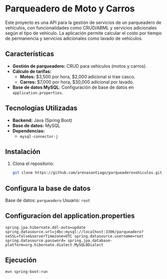 # Parqueadero de Moto y Carros

Este proyecto es una API para la gestión de servicios de un parqueadero de vehículos, con funcionalidades como CRUD/ABML y servicios adicionales según el tipo de vehículo. La aplicación permite calcular el costo por tiempo de permanencia y servicios adicionales como lavado de vehículos.

## Características

- **Gestión de parqueadero:** CRUD para vehículos (motos y carros).
- **Cálculo de tarifas:** 
  - **Motos:** $3,500 por hora, $2,000 adicional si trae casco.
  - **Carros:** $7,000 por hora, $30,000 adicional por lavado.
- **Base de datos MySQL**: Configuración de base de datos en `application.properties`.

## Tecnologías Utilizadas

- **Backend:** Java (Spring Boot)
- **Base de datos:** MySQL
- **Dependencias:**
  - `mysql-connector-j`

## Instalación

1. Clona el repositorio:

   ```bash
   git clone https://github.com/arenasantiago/parqueaderovehiculos.git


## Configura la base de datos
 Base de datos: `parqueadero`
 Usuario: `root`

 ## Configuracion del application.properties
 `spring.jpa.hibernate.ddl-auto=update
  spring.datasource.url=jdbc:mysql://localhost:3306/parqueadero?seSSL=false&serverTimezone=UTC
  spring.datasource.username=root
  spring.datasource.password=
  spring.jpa.database-platform=org.hibernate.dialect.MySQL8Dialect`
 ## Ejecución
   `mvn spring-boot:run`
